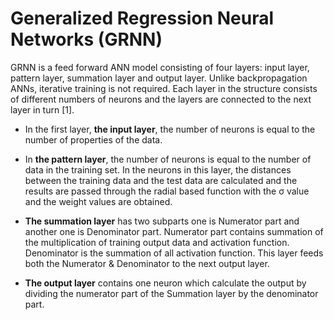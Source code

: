 # Generalized Regression Neural Networks (GRNN)

GRNN is a feed forward ANN model consisting of four layers: input layer, pattern layer, summation layer and output layer. Unlike backpropagation ANNs, iterative training is not required. Each layer in the structure consists of different numbers of neurons and the layers are connected to the next layer in turn [1]. 

   * In the first layer, **the input layer**, the number of neurons is equal to the number of properties of the data.
   
   * In **the pattern layer**, the number of neurons is equal to the number of data in the training set. In the neurons in this layer, the distances between the training data and the test data are calculated and the results are passed through the radial based function with the σ value and the weight values are obtained.
   
   * **The summation layer** has two subparts one is Numerator part and another one is Denominator part. Numerator part contains summation of the multiplication of training output data and  activation function. Denominator is the summation of all activation function. This layer feeds both the Numerator & Denominator to the next output layer.

   
   * **The output layer** contains one neuron which calculate the output by dividing the numerator part of the Summation layer by the denominator part.


